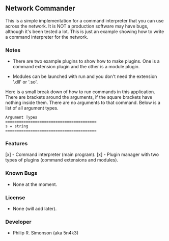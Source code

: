 ## Network Commander

This is a simple implementation for a command interpreter that you can use across the network. It is NOT a production software may have bugs, although it's been tested a lot. This is just an example showing how to write a command interpreter for the network.

### Notes

 - There are two example plugins to show how to make plugins. One is a command extension plugin and the other is a module plugin.

 - Modules can be launched with run and you don't need the extension '.dll' or '.so'.

Here is a small break down of how to run commands in this application. There are brackets around the arguments, if the square brackets have nothing inside them. There are no arguments to that command. Below is a list of all argument types.

    Argument Types
    ========================================
    s = string
    ========================================

### Features

 [x] - Command interpreter (main program).
 [x] - Plugin manager with two types of plugins (command extensions and modules).

### Known Bugs

 - None at the moment.

### License

 - None (will add later).

### Developer

 - Philip R. Simonson (aka 5n4k3)

